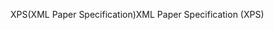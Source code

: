 <span data-ttu-id="b30fe-101">XPS(XML Paper Specification)</span><span class="sxs-lookup"><span data-stu-id="b30fe-101">XML Paper Specification (XPS)</span></span>